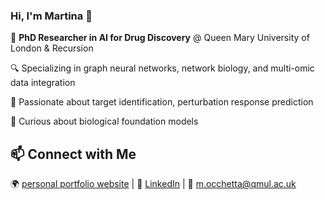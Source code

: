 ### Hi, I'm Martina 🌟 

🔬  **PhD Researcher in AI for Drug Discovery** @ Queen Mary University of London & Recursion  

🔍  Specializing in graph neural networks, network biology, and multi-omic data integration 

📖  Passionate about target identification, perturbation response prediction

🔭  Curious about biological foundation models

## 📫 Connect with Me  
🌍  [personal portfolio website](https://martina-occhetta.github.io) | 🔗  [LinkedIn](https://www.linkedin.com/in/martina-occhetta) | 📧  m.occhetta@qmul.ac.uk  

<!--
**martina-occhetta/martina-occhetta** is a ✨ _special_ ✨ repository because its `README.md` (this file) appears on your GitHub profile.

Here are some ideas to get you started:

- 🔭 I’m currently working on ...
- 🌱 I’m currently learning ...
- 👯 I’m looking to collaborate on ...
- 🤔 I’m looking for help with ...
- 💬 Ask me about ...
- 📫 How to reach me: ...
- 😄 Pronouns: ...
- ⚡ Fun fact: ...


## 🔬 Research & Projects  
- **Target Identification from Multi-Omics Data** | PhD Project  
- **PertEval-scFM**: Benchmarking Single-Cell Foundation Models for Perturbation Effect Prediction | *NeurIPS 2024 Workshop AIDrugX*  
- **Enhancing Drug Discovery with GNNs** | *APBJC 2024 (poster)*  

## 🛠 Skills  
**ML & Bioinformatics:** Python (PyTorch, Lightning), GNNs, Network Biology, AlphaFold2, HPC  
**Tools:** JAX, Haiku, Pandas, scikit-learn, LaTeX  
**Other:** Teaching Assistant, Open-Source Contributions  
-->
